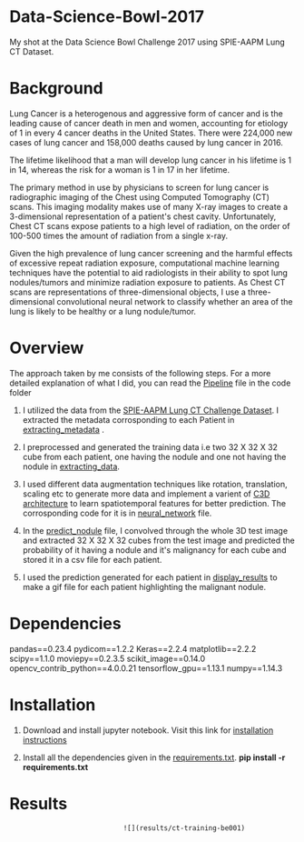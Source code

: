 # Data-Science-Bowl-2017
My shot at the Data Science Bowl Challenge 2017 using SPIE-AAPM Lung CT Dataset.

# Background
Lung Cancer is a heterogenous and aggressive form of cancer and is the leading cause of cancer death in men and women, accounting for etiology of 1 in every 4 cancer deaths in the United States. There were 224,000 new cases of lung cancer and 158,000 deaths caused by lung cancer in 2016.

The lifetime likelihood that a man will develop lung cancer in his lifetime is 1 in 14, whereas the risk for a woman is 1 in 17 in her lifetime.

The primary method in use by physicians to screen for lung cancer is radiographic imaging of the Chest using Computed Tomography (CT) scans. This imaging modality makes use of many X-ray images to create a 3-dimensional representation of a patient's chest cavity. Unfortunately, Chest CT scans expose patients to a high level of radiation, on the order of 100-500 times the amount of radiation from a single x-ray.

Given the high prevalence of lung cancer screening and the harmful effects of excessive repeat radiation exposure, computational machine learning techniques have the potential to aid radiologists in their ability to spot lung nodules/tumors and minimize radiation exposure to patients. As Chest CT scans are representations of three-dimensional objects, I use a three-dimensional convolutional neural network to classify whether an area of the lung is likely to be healthy or a lung nodule/tumor.

# Overview

The approach taken by me consists of the following steps. For a more detailed explanation of what I did, you can read the [Pipeline](code/Pipeline.ipynb) file in the code folder

1. I utilized the data from the [SPIE-AAPM Lung CT Challenge Dataset](https://wiki.cancerimagingarchive.net/display/Public/SPIE-AAPM+Lung+CT+Challenge). I extracted the metadata corrosponding to each Patient in [extracting_metadata](code/extracting_metadata.py) .

2. I preprocessed and generated the training data i.e two 32 X 32 X 32 cube from each patient, one having the nodule and one not having the nodule in [extracting_data](code/extracting_data.py).

3. I used different data augmentation techniques like rotation, translation, scaling etc to generate more data and implement a varient of [C3D architecture](https://arxiv.org/pdf/1412.0767.pdf) to learn spatiotemporal features for better prediction. The corrosponding code for it is in [neural_network](code/neural_network.py) file.

4. In the [predict_nodule](code/predict_nodule.py) file, I convolved through the whole 3D test image and extracted 32 X 32 X 32 cubes from the test image and predicted the probability of it having a nodule and it's malignancy for each cube and stored it in a csv file for each patient.

5. I used the prediction generated for each patient in [display_results](code/display_results.py) to make a gif file for each patient highlighting the malignant nodule.

# Dependencies

pandas==0.23.4
pydicom==1.2.2
Keras==2.2.4
matplotlib==2.2.2
scipy==1.1.0
moviepy==0.2.3.5
scikit_image==0.14.0
opencv_contrib_python==4.0.0.21
tensorflow_gpu==1.13.1
numpy==1.14.3

# Installation

1. Download and install jupyter notebook. Visit this link for [installation instructions](https://jupyter.readthedocs.io/en/latest/install.html)

2. Install all the dependencies given in the [requirements.txt](code/requirements.txt).
            **pip install -r requirements.txt**

# Results

                                ![](results/ct-training-be001)

